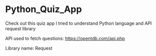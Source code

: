 # Python_Quiz_App
Check out this quiz app I tried to understand Python language and API request library

API used to fetch questions: https://opentdb.com/api.php 

Library name: Request


